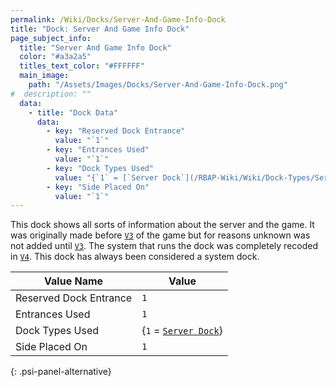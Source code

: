 ```yaml
---
permalink: /Wiki/Docks/Server-And-Game-Info-Dock
title: "Dock: Server And Game Info Dock"
page_subject_info:
  title: "Server And Game Info Dock"
  color: "#a3a2a5"
  titles_text_color: "#FFFFFF"
  main_image:
    path: "/Assets/Images/Docks/Server-And-Game-Info-Dock.png"
#  description: ""
  data:
    - title: "Dock Data"
      data:
        - key: "Reserved Dock Entrance"
          value: "`1`"
        - key: "Entrances Used"
          value: "`1`"
        - key: "Dock Types Used"
          value: "{`1` = [`Server Dock`](/RBAP-Wiki/Wiki/Dock-Types/Server-Dock)}"
        - key: "Side Placed On"
          value: "`1`"
---
```


This dock shows all sorts of information about the server and the game. It was originally made before [`V3`](/RBAP-Wiki/Posts/Update-Log/3-0-0) of the game but for reasons unknown was not added until [`V3`](/RBAP-Wiki/Posts/Update-Log/3-0-0). The system that runs the dock was completely recoded in [`V4`](/RBAP-Wiki/Posts/Update-Log/4-0-0). This dock has always been considered a system dock.

| Value Name             | Value |
|-|-|
| Reserved Dock Entrance | `1` |
| Entrances Used         | `1` |
| Dock Types Used        | {`1` = [`Server Dock`](/RBAP-Wiki/Wiki/Dock-Types/Server-Dock)} |
| Side Placed On         | `1` |
{: .psi-panel-alternative}

<img class="dock-image" src="/RBAP-Wiki/Assets/Images/Docks/Server-And-Game-Info-Dock.png" alt="">